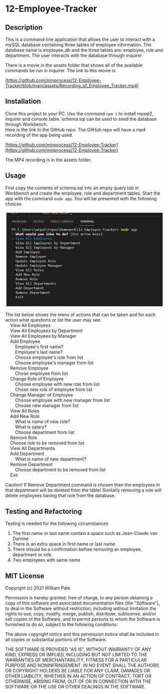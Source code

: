 # 12-Employee-Tracker

## Description

This is a command-line application that allows the user to interact with a mySQL database containing three tables of employee information. The database name is employee_db and the three tables are: employee, role and department. The user interacts with the database through inquirer.  

There is a movie in the assets folder that shows all of the available commands be run in inquirer. The link to this movie is  

(https://github.com/minprocess/12-Employee-Tracker/blob/main/assets/Recording_of_Employee_Tracker.mp4)

## Installation
Clone this project to your PC. Use the command `npm i` to install mysql2, inquirer and console.table. schema.sql can be used to seed the database through Workbench.  
Here is the link to the GitHub repo. The GitHub repo will have a mp4 recording of the app being used.  

[https://github.com/minprocess/12-Employee-Tracker](https://github.com/minprocess/12-Employee-Tracker)

The MP4 recording is in the assets folder.
## Usage
First copy the contents of schema.sql into an empty query tab in Workbench and create the employee, role and department tables.
Start the app with the command `node app`.
You will be presented with the following choices<br>
<br>
![Main menu of Employee Tracker](./assets/Main_menu_of_Employee_Tracker.png)

The list below shows the menu of actions that can be taken and for each action what questions or list the user may see.  
&nbsp;&nbsp;&nbsp;&nbsp;View All Employees  
&nbsp;&nbsp;&nbsp;&nbsp;View All Employees by Department  
&nbsp;&nbsp;&nbsp;&nbsp;View All Employees by Manager  
&nbsp;&nbsp;&nbsp;&nbsp;Add Employee  
&nbsp;&nbsp;&nbsp;&nbsp;&nbsp;&nbsp;&nbsp;&nbsp;Employee's first name?  
&nbsp;&nbsp;&nbsp;&nbsp;&nbsp;&nbsp;&nbsp;&nbsp;Employee's last name?  
&nbsp;&nbsp;&nbsp;&nbsp;&nbsp;&nbsp;&nbsp;&nbsp;Choose employee's role from list  
&nbsp;&nbsp;&nbsp;&nbsp;&nbsp;&nbsp;&nbsp;&nbsp;Choose employee's manager from list  
&nbsp;&nbsp;&nbsp;&nbsp;Remove Employee  
&nbsp;&nbsp;&nbsp;&nbsp;&nbsp;&nbsp;&nbsp;&nbsp;Chose employee from list  
&nbsp;&nbsp;&nbsp;&nbsp;Change Role of Employee  
&nbsp;&nbsp;&nbsp;&nbsp;&nbsp;&nbsp;&nbsp;&nbsp;Choose employee with new role from list  
&nbsp;&nbsp;&nbsp;&nbsp;&nbsp;&nbsp;&nbsp;&nbsp;Chose new role of employee from list  
&nbsp;&nbsp;&nbsp;&nbsp;Change Manager of Employee  
&nbsp;&nbsp;&nbsp;&nbsp;&nbsp;&nbsp;&nbsp;&nbsp;Choose employee with new manager from list  
&nbsp;&nbsp;&nbsp;&nbsp;&nbsp;&nbsp;&nbsp;&nbsp;Choose new manager from list  
&nbsp;&nbsp;&nbsp;&nbsp;View All Roles  
&nbsp;&nbsp;&nbsp;&nbsp;Add New Role  
&nbsp;&nbsp;&nbsp;&nbsp;&nbsp;&nbsp;&nbsp;&nbsp;What is name of new role?  
&nbsp;&nbsp;&nbsp;&nbsp;&nbsp;&nbsp;&nbsp;&nbsp;What is salary?  
&nbsp;&nbsp;&nbsp;&nbsp;&nbsp;&nbsp;&nbsp;&nbsp;Choose department from list  
&nbsp;&nbsp;&nbsp;&nbsp;Remove Role  
&nbsp;&nbsp;&nbsp;&nbsp;Choose role to be removed from list  
&nbsp;&nbsp;&nbsp;&nbsp;View All Departments  
&nbsp;&nbsp;&nbsp;&nbsp;Add Department  
&nbsp;&nbsp;&nbsp;&nbsp;&nbsp;&nbsp;&nbsp;&nbsp;What is name of new department?  
&nbsp;&nbsp;&nbsp;&nbsp;Remove Department  
&nbsp;&nbsp;&nbsp;&nbsp;&nbsp;&nbsp;&nbsp;&nbsp;Choose department to be removed from list  
&nbsp;&nbsp;&nbsp;&nbsp;Exit  

Caution! If Remove Department command is chosen then the employees in that department will be deleted from the table! Similarly removing a role will delete employees having that role from the database.

## Testing and Refactoring
Testing is needed for the following circumstances
1. The first name or last name contain a space such as Jean-Claude van Damme
2. There is an extra space in first name or last name
3. There should be a confirmation before removing an employee, department or role.
4. Two employees with same name

## MIT License

Copyright (c) 2021 William Pate

Permission is hereby granted, free of charge, to any person obtaining a copy
of this software and associated documentation files (the "Software"), to deal
in the Software without restriction, including without limitation the rights
to use, copy, modify, merge, publish, distribute, sublicense, and/or sell
copies of the Software, and to permit persons to whom the Software is
furnished to do so, subject to the following conditions:

The above copyright notice and this permission notice shall be included in all
copies or substantial portions of the Software.

THE SOFTWARE IS PROVIDED "AS IS", WITHOUT WARRANTY OF ANY KIND, EXPRESS OR
IMPLIED, INCLUDING BUT NOT LIMITED TO THE WARRANTIES OF MERCHANTABILITY,
FITNESS FOR A PARTICULAR PURPOSE AND NONINFRINGEMENT. IN NO EVENT SHALL THE
AUTHORS OR COPYRIGHT HOLDERS BE LIABLE FOR ANY CLAIM, DAMAGES OR OTHER
LIABILITY, WHETHER IN AN ACTION OF CONTRACT, TORT OR OTHERWISE, ARISING FROM,
OUT OF OR IN CONNECTION WITH THE SOFTWARE OR THE USE OR OTHER DEALINGS IN THE
SOFTWARE.
